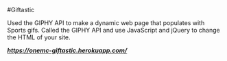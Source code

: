 #Giftastic

Used the GIPHY API to make a dynamic web page that populates with Sports gifs. 
Called the GIPHY API and use JavaScript and jQuery to change the HTML of your site.

***https://onemc-giftastic.herokuapp.com/***